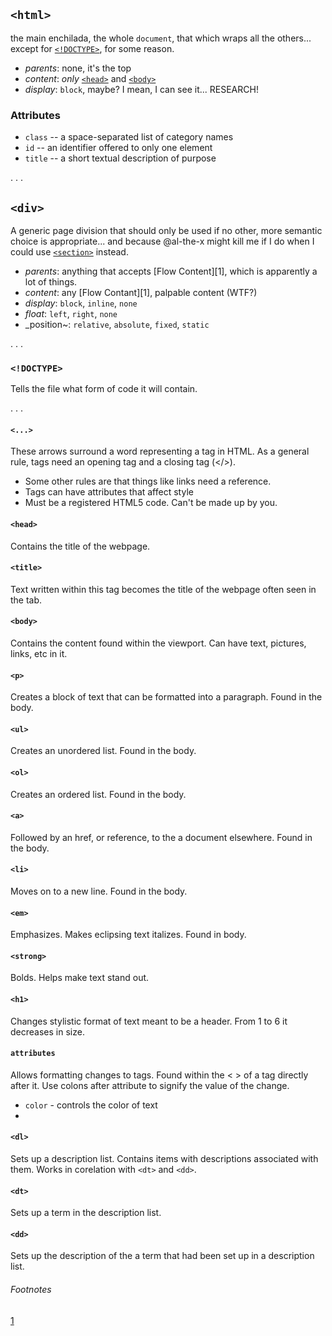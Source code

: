## `<html>`

the main enchilada, the whole `document`, that which wraps all the others... except for [`<!DOCTYPE>`](#doctype), for some reason.

* _parents_: none, it's the top
* _content_: _only_ [`<head>`](#head) and [`<body>`](#body)
* _display_: `block`, maybe? I mean, I can see it... RESEARCH!

### Attributes

* `class` -- a space-separated list of category names
* `id` -- an identifier offered to only one element
* `title` -- a short textual description of purpose

. . .

## `<div>`

A generic page division that should only be used if no other, more semantic choice is appropriate... and because @al-the-x might kill me if I do when I could use [`<section>`](#section) instead.

* _parents_: anything that accepts [Flow Content][1], which is apparently a lot of things.
* _content_: any [Flow Contant][1], palpable content (WTF?)
* _display_: `block`, `inline`, `none`
* _float_: `left`, `right`, `none`
* _position~: `relative`, `absolute`, `fixed`, `static`

. . .

### `<!DOCTYPE>` 

Tells the file what form of code it will contain.

. . .

#### `<...>`  

These arrows surround a word representing a tag in HTML. As a general rule, tags need an opening tag and a closing tag (</>). 
 
 * Some other rules are that things like links need a reference. 
 * Tags can have attributes that affect style
 * Must be a registered HTML5 code. Can't be made up by you.

#### `<head>`  

Contains the title of the webpage.

#### `<title>` 

Text written within this tag becomes the title of the webpage often seen in the tab.

#### `<body>` 

Contains the content found within the viewport. Can have text, pictures, links, etc in it. 

#### `<p>` 

Creates a block of text that can be formatted into a paragraph. Found in the body.

#### `<ul>` 

Creates an unordered list. Found in the body. 

#### `<ol>` 

Creates an ordered list. Found in the body. 
 
#### `<a>` 

Followed by an href, or reference, to the a document elsewhere. Found in the body.

#### `<li>` 

Moves on to a new line. Found in the body. 

#### `<em>` 

Emphasizes. Makes eclipsing text italizes. Found in body. 

#### `<strong>` 

Bolds. Helps make text stand out. 

#### `<h1>`

Changes stylistic format of text meant to be a header. From 1 to 6 it decreases in size. 

#### `attributes` 

Allows formatting changes to tags. Found within the < > of a tag directly after it. Use colons after attribute to signify the value of the change. 

* `color` - controls the color of text
*

#### `<dl>` 

Sets up a description list. Contains items with descriptions associated with them. Works in corelation with `<dt>` and `<dd>`.

#### `<dt>`

Sets up a term in the description list. 

#### `<dd>` 

Sets up the description of the a term that had been set up in a description list. 


###### Footnotes

[1](https://developer.mozilla.org/en-US/docs/Web/Guide/HTML/Content_categories#Flow_content)
